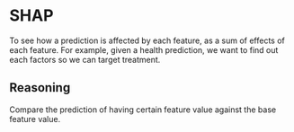 # SHAP

To see how a prediction is affected by each feature, as a sum of effects of each feature.
For example, given a health prediction, we want to find out each factors so we can target treatment.

## Reasoning
Compare the prediction of having certain feature value against the base feature value.